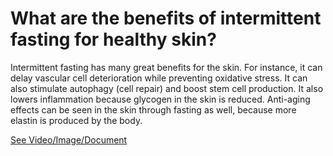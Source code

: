# What are the benefits of intermittent fasting for healthy skin?

Intermittent fasting has many great benefits for the skin. For instance, it can delay vascular cell deterioration while preventing oxidative stress. It can also stimulate autophagy (cell repair) and boost stem cell production. It also lowers inflammation because glycogen in the skin is reduced. Anti-aging effects can be seen in the skin through fasting as well, because more elastin is produced by the body.

 [See Video/Image/Document](https://hls-player.drberg.com/asset?path=migrated-assets/intermittent-fasting-effects-on-wrinkles-and-skin)